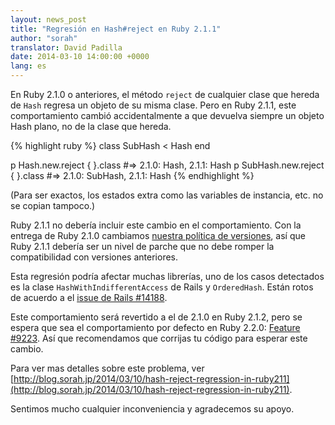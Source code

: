 ```yaml
---
layout: news_post
title: "Regresión en Hash#reject en Ruby 2.1.1"
author: "sorah"
translator: David Padilla
date: 2014-03-10 14:00:00 +0000
lang: es
---
```


En Ruby 2.1.0 o anteriores, el método `reject` de cualquier clase que
hereda de `Hash` regresa un objeto de su misma clase.
Pero en Ruby 2.1.1, este comportamiento cambió accidentalmente a que
devuelva siempre un objeto Hash plano, no de la clase que hereda.

{% highlight ruby %}
class SubHash < Hash
end

p Hash.new.reject { }.class
#=> 2.1.0: Hash, 2.1.1: Hash
p SubHash.new.reject { }.class
#=> 2.1.0: SubHash, 2.1.1: Hash
{% endhighlight %}

(Para ser exactos, los estados extra como las variables de instancia, etc. no
se copian tampoco.)

Ruby 2.1.1 no debería incluir este cambio en el comportamiento. Con
la entrega de Ruby 2.1.0 cambiamos [nuestra política de versiones](https://www.ruby-lang.org/es/news/2013/12/21/semantic-versioning-after-2-1-0/),
así que Ruby 2.1.1 debería ser un nivel de parche que no debe romper la compatibilidad
con versiones anteriores.

Esta regresión podría afectar muchas librerías, uno de los casos detectados es
la clase `HashWithIndifferentAccess` de Rails y `OrderedHash`. Están rotos de acuerdo a
el [issue de Rails #14188](https://github.com/rails/rails/issues/14188).

Este comportamiento será revertido a el de 2.1.0 en Ruby 2.1.2,
pero se espera que sea el comportamiento por defecto en Ruby 2.2.0:
[Feature #9223](https://bugs.ruby-lang.org/issues/9223).
Así que recomendamos que corrijas tu código para esperar este cambio.

Para ver mas detalles sobre este problema, ver
[http://blog.sorah.jp/2014/03/10/hash-reject-regression-in-ruby211](http://blog.sorah.jp/2014/03/10/hash-reject-regression-in-ruby211).

Sentimos mucho cualquier inconveniencia y agradecemos su apoyo.
